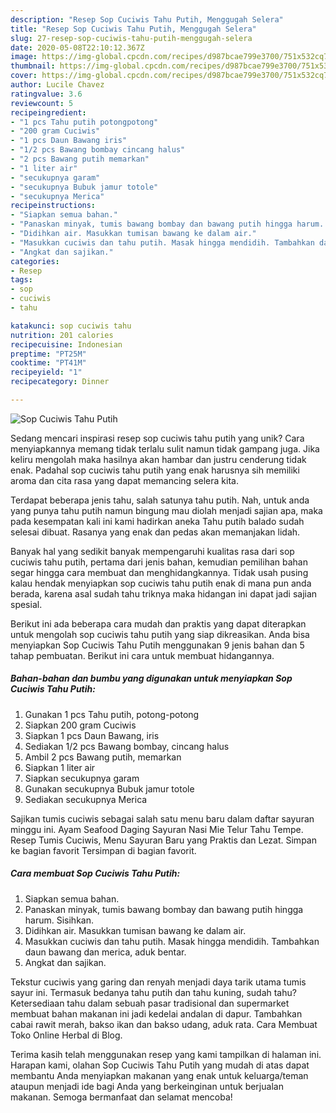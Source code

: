 ```yaml
---
description: "Resep Sop Cuciwis Tahu Putih, Menggugah Selera"
title: "Resep Sop Cuciwis Tahu Putih, Menggugah Selera"
slug: 27-resep-sop-cuciwis-tahu-putih-menggugah-selera
date: 2020-05-08T22:10:12.367Z
image: https://img-global.cpcdn.com/recipes/d987bcae799e3700/751x532cq70/sop-cuciwis-tahu-putih-foto-resep-utama.jpg
thumbnail: https://img-global.cpcdn.com/recipes/d987bcae799e3700/751x532cq70/sop-cuciwis-tahu-putih-foto-resep-utama.jpg
cover: https://img-global.cpcdn.com/recipes/d987bcae799e3700/751x532cq70/sop-cuciwis-tahu-putih-foto-resep-utama.jpg
author: Lucile Chavez
ratingvalue: 3.6
reviewcount: 5
recipeingredient:
- "1 pcs Tahu putih potongpotong"
- "200 gram Cuciwis"
- "1 pcs Daun Bawang iris"
- "1/2 pcs Bawang bombay cincang halus"
- "2 pcs Bawang putih memarkan"
- "1 liter air"
- "secukupnya garam"
- "secukupnya Bubuk jamur totole"
- "secukupnya Merica"
recipeinstructions:
- "Siapkan semua bahan."
- "Panaskan minyak, tumis bawang bombay dan bawang putih hingga harum. Sisihkan."
- "Didihkan air. Masukkan tumisan bawang ke dalam air."
- "Masukkan cuciwis dan tahu putih. Masak hingga mendidih. Tambahkan daun bawang dan merica, aduk bentar."
- "Angkat dan sajikan."
categories:
- Resep
tags:
- sop
- cuciwis
- tahu

katakunci: sop cuciwis tahu 
nutrition: 201 calories
recipecuisine: Indonesian
preptime: "PT25M"
cooktime: "PT41M"
recipeyield: "1"
recipecategory: Dinner

---
```



![Sop Cuciwis Tahu Putih](https://img-global.cpcdn.com/recipes/d987bcae799e3700/751x532cq70/sop-cuciwis-tahu-putih-foto-resep-utama.jpg)

Sedang mencari inspirasi resep sop cuciwis tahu putih yang unik? Cara menyiapkannya memang tidak terlalu sulit namun tidak gampang juga. Jika keliru mengolah maka hasilnya akan hambar dan justru cenderung tidak enak. Padahal sop cuciwis tahu putih yang enak harusnya sih memiliki aroma dan cita rasa yang dapat memancing selera kita.

Terdapat beberapa jenis tahu, salah satunya tahu putih. Nah, untuk anda yang punya tahu putih namun bingung mau diolah menjadi sajian apa, maka pada kesempatan kali ini kami hadirkan aneka Tahu putih balado sudah selesai dibuat. Rasanya yang enak dan pedas akan memanjakan lidah.

Banyak hal yang sedikit banyak mempengaruhi kualitas rasa dari sop cuciwis tahu putih, pertama dari jenis bahan, kemudian pemilihan bahan segar hingga cara membuat dan menghidangkannya. Tidak usah pusing kalau hendak menyiapkan sop cuciwis tahu putih enak di mana pun anda berada, karena asal sudah tahu triknya maka hidangan ini dapat jadi sajian spesial.


Berikut ini ada beberapa cara mudah dan praktis yang dapat diterapkan untuk mengolah sop cuciwis tahu putih yang siap dikreasikan. Anda bisa menyiapkan Sop Cuciwis Tahu Putih menggunakan 9 jenis bahan dan 5 tahap pembuatan. Berikut ini cara untuk membuat hidangannya.

<!--inarticleads1-->

##### Bahan-bahan dan bumbu yang digunakan untuk menyiapkan Sop Cuciwis Tahu Putih:

1. Gunakan 1 pcs Tahu putih, potong-potong
1. Siapkan 200 gram Cuciwis
1. Siapkan 1 pcs Daun Bawang, iris
1. Sediakan 1/2 pcs Bawang bombay, cincang halus
1. Ambil 2 pcs Bawang putih, memarkan
1. Siapkan 1 liter air
1. Siapkan secukupnya garam
1. Gunakan secukupnya Bubuk jamur totole
1. Sediakan secukupnya Merica


Sajikan tumis cuciwis sebagai salah satu menu baru dalam daftar sayuran minggu ini. Ayam Seafood Daging Sayuran Nasi Mie Telur Tahu Tempe. Resep Tumis Cuciwis, Menu Sayuran Baru yang Praktis dan Lezat. Simpan ke bagian favorit Tersimpan di bagian favorit. 

<!--inarticleads2-->

##### Cara membuat Sop Cuciwis Tahu Putih:

1. Siapkan semua bahan.
1. Panaskan minyak, tumis bawang bombay dan bawang putih hingga harum. Sisihkan.
1. Didihkan air. Masukkan tumisan bawang ke dalam air.
1. Masukkan cuciwis dan tahu putih. Masak hingga mendidih. Tambahkan daun bawang dan merica, aduk bentar.
1. Angkat dan sajikan.


Tekstur cuciwis yang garing dan renyah menjadi daya tarik utama tumis sayur ini. Termasuk bedanya tahu putih dan tahu kuning, sudah tahu? Ketersediaan tahu dalam sebuah pasar tradisional dan supermarket membuat bahan makanan ini jadi kedelai andalan di dapur. Tambahkan cabai rawit merah, bakso ikan dan bakso udang, aduk rata. Cara Membuat Toko Online Herbal di Blog. 

Terima kasih telah menggunakan resep yang kami tampilkan di halaman ini. Harapan kami, olahan Sop Cuciwis Tahu Putih yang mudah di atas dapat membantu Anda menyiapkan makanan yang enak untuk keluarga/teman ataupun menjadi ide bagi Anda yang berkeinginan untuk berjualan makanan. Semoga bermanfaat dan selamat mencoba!
